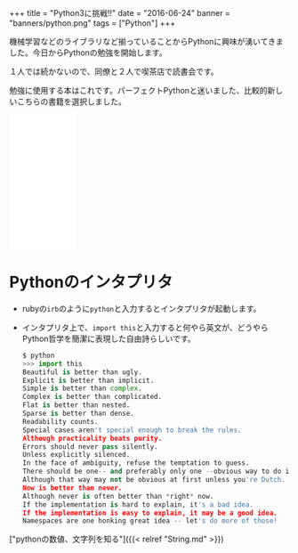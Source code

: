 +++
title = "Python3に挑戦!!"
date = "2016-06-24"
banner = "banners/python.png"
tags = ["Python"]
+++

機械学習などのライブラリなど揃っていることからPythonに興味が湧いてきました。今日からPythonの勉強を開始します。

１人では続かないので、同僚と２人で喫茶店で読書会です。

<!--more-->

勉強に使用する本はこれです。パーフェクトPythonと迷いました、比較的新しいこちらの書籍を選択しました。

<iframe src="//rcm-fe.amazon-adsystem.com/e/cm?lt1=_blank&bc1=000000&IS2=1&nou=1&bg1=FFFFFF&fc1=000000&lc1=0000FF&t=bmsirato-22&o=9&p=8&l=as1&m=amazon&f=ifr&ref=qf_sp_asin_til&asins=4873117380" style="width:120px;height:240px;" scrolling="no" marginwidth="0" marginheight="0" frameborder="0"></iframe>

# Pythonのインタプリタ

- rubyの`irb`のように`python`と入力するとインタプリタが起動します。
- インタプリタ上で、`import this`と入力すると何やら英文が、どうやらPython哲学を簡潔に表現した自由詩らしいです。

    ```python
    $ python
    >>> import this
    Beautiful is better than ugly.
    Explicit is better than implicit.
    Simple is better than complex.
    Complex is better than complicated.
    Flat is better than nested.
    Sparse is better than dense.
    Readability counts.
    Special cases aren't special enough to break the rules.
    Although practicality beats purity.
    Errors should never pass silently.
    Unless explicitly silenced.
    In the face of ambiguity, refuse the temptation to guess.
    There should be one-- and preferably only one --obvious way to do it.
    Although that way may not be obvious at first unless you're Dutch.
    Now is better than never.
    Although never is often better than *right* now.
    If the implementation is hard to explain, it's a bad idea.
    If the implementation is easy to explain, it may be a good idea.
    Namespaces are one honking great idea -- let's do more of those!
    ```

["pythonの数値、文字列を知る"]({{< relref "String.md" >}})
